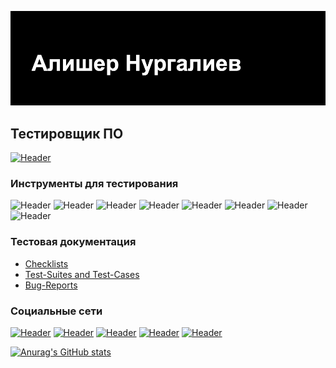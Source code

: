![Header](https://github.com/Nural85/Nural85/blob/main/assets/header.png)
## Тестировщик ПО
[![Header](https://img.shields.io/badge/Резюме-090909?style=for-the-badge&logo=Резюме&logoColor=9939a3)](https://drive.google.com/file/d/1McBaUexxYR7BJsQ1eaIB8USpNxdW_UJd/view?usp=sharing)

### Инструменты для тестирования
![Header](https://img.shields.io/badge/Jira-090909?style=for-the-badge&logo=jira&logoColor=136be1)
![Header](https://img.shields.io/badge/Postman-090909?style=for-the-badge&logo=postman&logoColor=f76935)
![Header](https://img.shields.io/badge/Swagger-090909?style=for-the-badge&logo=swagger&logoColor=7ede2b)
![Header](https://img.shields.io/badge/Github-090909?style=for-the-badge&logo=github&logoColor=8cc4d7)
![Header](https://img.shields.io/badge/Figma-090909?style=for-the-badge&logo=figma&logoColor=7d5fa6)
![Header](https://img.shields.io/badge/MySQL-090909?style=for-the-badge&logo=mysql&logoColor=00618a)
![Header](https://img.shields.io/badge/DevTools-090909?style=for-the-badge&logo=googlechrome&logoColor=2674f2)
![Header](https://img.shields.io/badge/HTML5-090909?style=for-the-badge&logo=html5&logoColor=E84E2A)

### Тестовая документация
- [Checklists](https://github.com/Forest85/checklist)
- [Test-Suites and Test-Cases](https://github.com/Forest85/test-cases)
- [Bug-Reports](https://github.com/Forest85/bug-reports)

### Социальные сети
[![Header](https://img.shields.io/badge/Instagram-090909?style=for-the-badge&logo=instagram&logoColor=9939a3)](https://www.instagram.com/nurgd85/)
[![Header](https://img.shields.io/badge/Twitter-090909?style=for-the-badge&logo=twitter&logoColor=1c96e8)](https://twitter.com/nurgd85)
[![Header](https://img.shields.io/badge/Linkedin-090909?style=for-the-badge&logo=linkedin&logoColor=0073b1)](www.linkedin.com/in/alisher-nurgaliev)
[![Header](https://img.shields.io/badge/-Vkontakte-090909?style=for-the-badge&logo=Vk&logoColor=4F7DB3)](https://vk.com/alishernurgaliev)
 [![Header](https://img.shields.io/badge/-Telegram-090909?style=for-the-badge&logo=Telegram&logoColor=4F7DB3)](https://t.me/+77054867370)

[![Anurag's GitHub stats](https://github-readme-stats.vercel.app/api?username=Nural85&show_icons=true&theme=radical)](https://github.com/anuraghazra/github-readme-stats)
